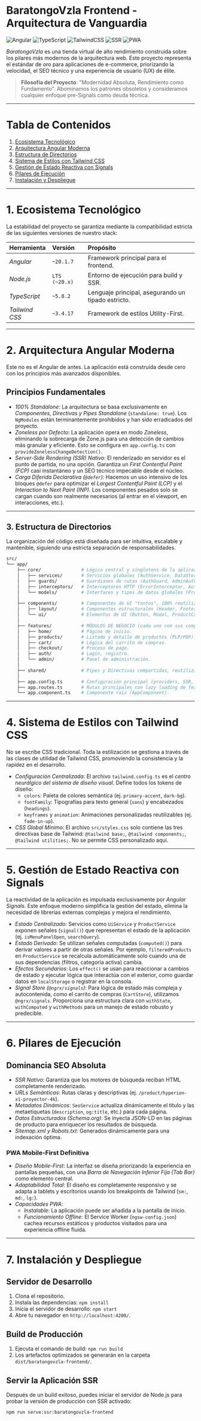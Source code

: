 # BaratongoVzla Frontend - Arquitectura de Vanguardia

![Angular](https://img.shields.io/badge/Angular-v19+-DD0031?style=for-the-badge&logo=angular)
![TypeScript](https://img.shields.io/badge/TypeScript-5.8+-3178C6?style=for-the-badge&logo=typescript)
![TailwindCSS](https://img.shields.io/badge/Tailwind_CSS-3.4+-06B6D4?style=for-the-badge&logo=tailwindcss)
![SSR](https://img.shields.io/badge/SSR-Nativo-8A2BE2?style=for-the-badge&logo=serverless)
![PWA](https://img.shields.io/badge/PWA-Habilitada-5A0FC8?style=for-the-badge&logo=pwa)

*BaratongoVzla* es una tienda virtual de alto rendimiento construida sobre los pilares más modernos de la arquitectura web. Este proyecto representa el estándar de oro para aplicaciones de e-commerce, priorizando la velocidad, el SEO técnico y una experiencia de usuario (UX) de élite.

> **Filosofía del Proyecto**: "Modernidad Absoluta, Rendimiento como Fundamento". Abominamos los patrones obsoletos y consideramos cualquier enfoque pre-Signals como deuda técnica.

---

# Tabla de Contenidos

1.  [Ecosistema Tecnológico](#ecosistema-tecnológico)
2.  [Arquitectura Angular Moderna](#arquitectura-angular-moderna)
3.  [Estructura de Directorios](#estructura-de-directorios)
4.  [Sistema de Estilos con Tailwind CSS](#sistema-de-estilos-con-tailwind-css)
5.  [Gestión de Estado Reactiva con Signals](#gestión-de-estado-reactiva-con-signals)
6.  [Pilares de Ejecución](#pilares-de-ejecución)
7.  [Instalación y Despliegue](#instalación-y-despliegue)

---

# 1. Ecosistema Tecnológico

La estabilidad del proyecto se garantiza mediante la compatibilidad estricta de las siguientes versiones de nuestro stack:

| Herramienta     | Versión                | Propósito                                       |
| :-------------- | :--------------------- | :---------------------------------------------- |
| *Angular* | `~20.1.7`              | Framework principal para el frontend.           |
| *Node.js* | `LTS (~20.x)`          | Entorno de ejecución para build y SSR.          |
| *TypeScript* | `~5.8.2`               | Lenguaje principal, asegurando un tipado estricto. |
| *Tailwind CSS*| `~3.4.17`              | Framework de estilos Utility-First.             |

---

# 2. Arquitectura Angular Moderna

Este no es el Angular de antes. La aplicación está construida desde cero con los principios más avanzados disponibles.

## Principios Fundamentales

* *100% Standalone*: La arquitectura se basa exclusivamente en *Componentes, Directivas y Pipes Standalone* (`standalone: true`). Los `NgModules` están terminantemente prohibidos y han sido erradicados del proyecto.
* *Zoneless por Defecto*: La aplicación opera en modo *Zoneless*, eliminando la sobrecarga de Zone.js para una detección de cambios más granular y eficiente. Esto se configura en `app.config.ts` con `provideZonelessChangeDetection()`.
* *Server-Side Rendering (SSR) Nativo*: El renderizado en servidor es el punto de partida, no una opción. Garantiza un *First Contentful Paint (FCP)* casi instantáneo y un SEO técnico impecable desde el núcleo.
* *Carga Diferida Declarativa (`@defer`)*: Hacemos un uso intensivo de los bloques `@defer` para optimizar el *Largest Contentful Paint (LCP)* y el *Interaction to Next Paint (INP)*. Los componentes pesados solo se cargan cuando son realmente necesarios (al entrar en el viewport, en interacciones, etc.).

---

## 3. Estructura de Directorios

La organización del código está diseñada para ser intuitiva, escalable y mantenible, siguiendo una estricta separación de responsabilidades.

```bash
src/
└── app/
    ├── core/               # Lógica central y singletons de la aplicación.
    │   ├── services/       # Servicios globales (AuthService, DataStoreService, UiService).
    │   ├── guards/         # Guardianes de rutas (AuthGuard, AdminAuthGuard).
    │   ├── interceptors/   # Interceptores HTTP (ErrorInterceptor, AuthInterceptor).
    │   └── models/         # Interfaces y tipos de datos globales (Product, User).
    │
    ├── components/         # Componentes de UI "tontos", 100% reutilizables.
    │   ├── layout/         # Componentes estructurales (Header, Footer, BottomNav).
    │   └── ui/             # Elementos de UI (Button, Modal, ProductCard).
    │
    ├── features/           # MÓDULOS DE NEGOCIO (cada uno con sus componentes, servicios y rutas).
    │   ├── home/           # Página de inicio.
    │   ├── products/       # Listado y detalle de productos (PLP/PDP).
    │   ├── cart/           # Lógica del carrito de compras.
    │   ├── checkout/       # Proceso de pago.
    │   ├── auth/           # Login, registro.
    │   └── admin/          # Panel de administración.
    │
    ├── shared/             # Pipes y Directivas compartidas, reutilizables y standalone.
    │
    ├── app.config.ts       # Configuración principal (providers, SSR, Zoneless).
    ├── app.routes.ts       # Rutas principales con lazy loading de features.
    └── app.component.ts    # Componente raíz (AppComponent).
```

---

# 4. Sistema de Estilos con Tailwind CSS

No se escribe CSS tradicional. Toda la estilización se gestiona a través de las clases de utilidad de Tailwind CSS, promoviendo la consistencia y la rapidez en el desarrollo.

* *Configuración Centralizada*: El archivo `tailwind.config.ts` es el *centro neurálgico del sistema de diseño visual*. Define todos los tokens de diseño:
    * `colors`: Paleta de colores semántica (ej. `primary-accent`, `dark-bg`).
    * `fontFamily`: Tipografías para texto general (`sans`) y encabezados (`headings`).
    * `keyframes` y `animation`: Animaciones personalizadas reutilizables (ej. `fade-in-up`).
* *CSS Global Mínimo*: El archivo `src/styles.css` solo contiene las tres directivas base de Tailwind: `@tailwind base;`, `@tailwind components;`, `@tailwind utilities;`. No se permite CSS personalizado aquí.

---

# 5. Gestión de Estado Reactiva con Signals

La reactividad de la aplicación es impulsada exclusivamente por *Angular Signals*. Este enfoque moderno simplifica la gestión del estado, elimina la necesidad de librerías externas complejas y mejora el rendimiento.

* *Estado Centralizado*: Servicios como `UiService` y `ProductService` exponen señales (`signal()`) que representan el estado de la aplicación (ej. `isMenuPanelOpen`, `searchQuery`).
* *Estado Derivado*: Se utilizan señales computadas (`computed()`) para derivar valores a partir de otras señales. Por ejemplo, `filteredProducts` en `ProductService` se recalcula automáticamente solo cuando una de sus dependencias (filtros, categoría activa) cambia.
* *Efectos Secundarios*: Los `effect()` se usan para reaccionar a cambios de estado y ejecutar lógica que interactúa con el exterior, como guardar datos en `localStorage` o registrar en la consola.
* *Signal Store (`@ngrx/signals`)*: Para lógica de estado más compleja y autocontenida, como el carrito de compras (`CartStore`), utilizamos `@ngrx/signals`. Proporciona una estructura clara con `withState`, `withComputed` y `withMethods` para un manejo de estado robusto y predecible.

---

# 6. Pilares de Ejecución

## Dominancia SEO Absoluta

* *SSR Nativo*: Garantiza que los motores de búsqueda reciban HTML completamente renderizado.
* *URLs Semánticas*: Rutas claras y descriptivas (ej. `/product/hyperion-x1-proyector-4k`).
* *Metadatos Dinámicos*: `SeoService` actualiza dinámicamente el título y las metaetiquetas (`description`, `og:title`, etc.) para cada página.
* *Datos Estructurados (Schema.org)*: Se inyecta JSON-LD en las páginas de producto para enriquecer los resultados de búsqueda.
* *Sitemap.xml y Robots.txt*: Generados dinámicamente para una indexación óptima.

### PWA Mobile-First Definitiva

* *Diseño Mobile-First*: La interfaz se diseña priorizando la experiencia en pantallas pequeñas, con una *Barra de Navegación Inferior Fija (Tab Bar)* como elemento central.
* *Adaptabilidad Total*: El diseño es completamente responsivo y se adapta a tablets y escritorios usando los breakpoints de Tailwind (`sm:`, `md:`, `lg:`).
* *Capacidades PWA*:
    * *Instalable*: La aplicación puede ser añadida a la pantalla de inicio.
    * *Funcionamiento Offline*: El Service Worker (`ngsw-config.json`) cachea recursos estáticos y productos visitados para una experiencia offline fluida.

---

# 7. Instalación y Despliegue

## Servidor de Desarrollo

1.  Clona el repositorio.
2.  Instala las dependencias: `npm install`
3.  Inicia el servidor de desarrollo: `npm start`
4.  Abre tu navegador en `http://localhost:4200/`.

## Build de Producción

1.  Ejecuta el comando de build: `npm run build`
2.  Los artefactos optimizados se generarán en la carpeta `dist/baratongovzla-frontend/`.

## Servir la Aplicación SSR

Después de un build exitoso, puedes iniciar el servidor de Node.js para probar la versión de producción con SSR activado:

```bash
npm run serve:ssr:baratongovzla-frontend
